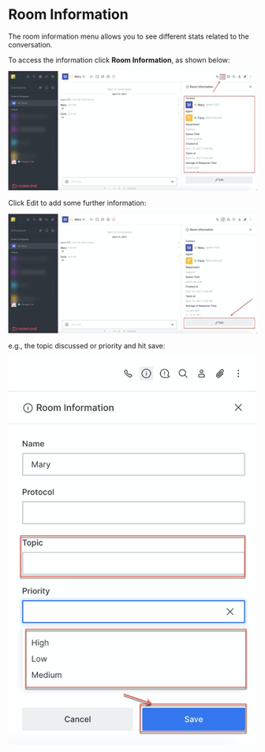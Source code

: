 # Room Information

The room information menu allows you to see different stats related to the conversation. 

To access the information click **Room Information**, as shown below:

![](../../../../.gitbook/assets/image%20%28320%29.png)

Click Edit to add some further information:

![](../../../../.gitbook/assets/image%20%28314%29.png)

e.g., the topic discussed or priority and hit save: 

![](../../../../.gitbook/assets/image%20%28316%29.png)

